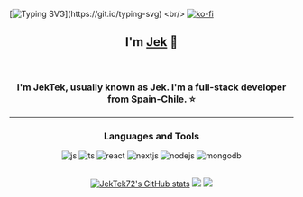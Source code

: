[![Typing SVG](https://readme-typing-svg.herokuapp.com?font=Roboto+Slab&weight=900&size=50&letterSpacing=initial&pause=1015&color=4E5BF7&vCenter=true&width=435&lines=Hello+There!)](https://git.io/typing-svg) <br/>
[![ko-fi](https://ko-fi.com/img/githubbutton_sm.svg)](https://ko-fi.com/jektek)
<h2 align="center">I'm <a href="/">Jek</a> 👋 </h2> <br/>
<h3 align="center">I'm JekTek, usually known as Jek. I'm a full-stack developer from Spain-Chile. ⭐</h3>
<hr/>
<div align="center">
<h3>Languages and Tools</h3>
<img alt="js" src="https://img.shields.io/badge/JavaScript-323330?style=for-the-badge&logo=javascript&logoColor=F7DF1E" />
<img alt="ts" src="https://img.shields.io/badge/TypeScript-007ACC?style=for-the-badge&logo=typescript&logoColor=white" />
<img alt="react" src="https://img.shields.io/badge/React-20232A?style=for-the-badge&logo=react&logoColor=61DAFB" />
<img alt="nextjs" src="https://img.shields.io/badge/next%20js-000000?style=for-the-badge&logo=nextdotjs&logoColor=white" />
<img alt="nodejs" src="https://img.shields.io/badge/Node%20js-339933?style=for-the-badge&logo=nodedotjs&logoColor=white" />
<img alt="mongodb" src="https://img.shields.io/badge/MongoDB-4EA94B?style=for-the-badge&logo=mongodb&logoColor=white" />
</div>
<br/>
<p align="center">
  <a href="http://www.github.com/JekTek72"><img src="https://github-readme-stats.vercel.app/api?username=JekTek72&show_icons=true&hide=&count_private=true&title_color=0891b2&text_color=ffffff&icon_color=0891b2&bg_color=1c1917&hide_border=true&show_icons=true" alt="JekTek72's GitHub stats" /></a>
  <a href="http://www.github.com/JekTek72"><img src="https://github-readme-streak-stats.herokuapp.com/?user=JekTek72&stroke=ffffff&background=1c1917&ring=0891b2&fire=0891b2&currStreakNum=ffffff&currStreakLabel=0891b2&sideNums=ffffff&sideLabels=ffffff&dates=ffffff&hide_border=true" /></a>
  <a href="http://www.github.com/JekTek72"><img src="https://github-readme-stats.vercel.app/api/top-langs/?username=JekTek72&layout=compact&title_color=0891b2&text_color=ffffff&icon_color=0891b2&bg_color=1c1917&hide_border=true" /></a>
</p>
